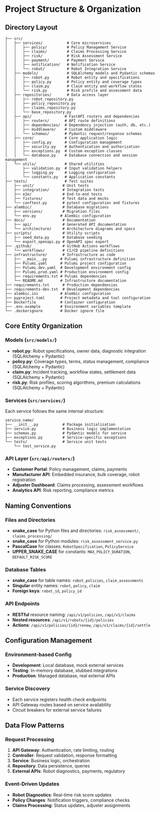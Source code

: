 # Project Structure & Organization

## Directory Layout

```
├── src/
│   ├── services/           # Core microservices
│   │   ├── policy/         # Policy Management Service
│   │   ├── claims/         # Claims Processing Service
│   │   ├── risk/           # Risk Assessment Service
│   │   ├── payment/        # Payment Service
│   │   ├── notification/   # Notification Service
│   │   └── robot/          # Robot Integration Service
│   ├── models/             # SQLAlchemy models and Pydantic schemas
│   │   ├── robot.py        # Robot entity and specifications
│   │   ├── policy.py       # Policy entity and coverage types
│   │   ├── claim.py        # Claim entity and workflow states
│   │   └── risk.py         # Risk profile and assessment data
│   ├── repositories/       # Data access layer
│   │   ├── robot_repository.py
│   │   ├── policy_repository.py
│   │   ├── claims_repository.py
│   │   └── base_repository.py
│   ├── api/               # FastAPI routers and dependencies
│   │   ├── routers/       # API route definitions
│   │   ├── dependencies/  # Dependency injection (auth, db, etc.)
│   │   ├── middleware/    # Custom middleware
│   │   └── schemas/       # Pydantic request/response schemas
│   ├── core/              # Core application logic
│   │   ├── config.py      # Configuration management
│   │   ├── security.py    # Authentication and authorization
│   │   ├── exceptions.py  # Custom exception classes
│   │   └── database.py    # Database connection and session management
│   └── utils/             # Shared utilities
│       ├── validation.py  # Input validation helpers
│       ├── logging.py     # Logging configuration
│       └── constants.py   # Application constants
├── tests/                 # Test suites
│   ├── unit/             # Unit tests
│   ├── integration/      # Integration tests
│   ├── e2e/              # End-to-end tests
│   ├── fixtures/         # Test data and mocks
│   └── conftest.py       # pytest configuration and fixtures
├── alembic/              # Database migrations
│   ├── versions/         # Migration files
│   └── env.py           # Alembic configuration
├── docs/                 # Documentation
│   ├── api/              # Generated API documentation
│   └── architecture/     # Architecture diagrams and specs
├── scripts/              # Utility scripts
│   ├── seed_data.py      # Database seeding
│   └── export_openapi.py # OpenAPI spec export
├── .github/              # GitHub Actions workflows
│   └── workflows/        # CI/CD pipeline definitions
├── infrastructure/       # Infrastructure as code
│   ├── __main__.py      # Pulumi infrastructure definition
│   ├── Pulumi.yaml      # Pulumi project configuration
│   ├── Pulumi.dev.yaml  # Development environment config
│   ├── Pulumi.prod.yaml # Production environment config
│   ├── requirements.txt # Pulumi dependencies
│   └── README.md        # Infrastructure documentation
├── requirements.txt      # Production dependencies
├── requirements-dev.txt  # Development dependencies
├── alembic.ini          # Alembic configuration
├── pyproject.toml       # Project metadata and tool configuration
├── Dockerfile           # Container configuration
├── .env.example         # Environment variables template
└── .dockerignore        # Docker ignore file
```

## Core Entity Organization

### Models (`src/models/`)
- **robot.py**: Robot specifications, owner data, diagnostic integration (SQLAlchemy + Pydantic)
- **policy.py**: Coverage types, terms, status management, compliance (SQLAlchemy + Pydantic)
- **claim.py**: Incident tracking, workflow states, settlement data (SQLAlchemy + Pydantic)
- **risk.py**: Risk profiles, scoring algorithms, premium calculations (SQLAlchemy + Pydantic)

### Services (`src/services/`)
Each service follows the same internal structure:
```
service_name/
├── __init__.py           # Package initialization
├── service.py            # Business logic implementation
├── schemas.py            # Pydantic models for service
├── exceptions.py         # Service-specific exceptions
└── tests/                # Service unit tests
    └── test_service.py
```

### API Layer (`src/api/routers/`)
- **Customer Portal**: Policy management, claims, payments
- **Manufacturer API**: Embedded insurance, bulk coverage, robot registration
- **Adjuster Dashboard**: Claims processing, assessment workflows
- **Analytics API**: Risk reporting, compliance metrics

## Naming Conventions

### Files and Directories
- **snake_case** for Python files and directories: `risk_assessment/`, `claims_processing/`
- **snake_case** for Python modules: `risk_assessment_service.py`
- **PascalCase** for classes: `RobotSpecification`, `PolicyService`
- **UPPER_SNAKE_CASE** for constants: `MAX_POLICY_DURATION`, `DEFAULT_RISK_SCORE`

### Database Tables
- **snake_case** for table names: `robot_policies`, `claim_assessments`
- **Singular** entity names: `robot`, `policy`, `claim`
- **Foreign keys**: `robot_id`, `policy_id`

### API Endpoints
- **RESTful** resource naming: `/api/v1/policies`, `/api/v1/claims`
- **Nested resources**: `/api/v1/robots/{id}/policies`
- **Actions**: `/api/v1/policies/{id}/renew`, `/api/v1/claims/{id}/settle`

## Configuration Management

### Environment-based Config
- **Development**: Local database, mock external services
- **Testing**: In-memory database, stubbed integrations
- **Production**: Managed database, real external APIs

### Service Discovery
- Each service registers health check endpoints
- API Gateway routes based on service availability
- Circuit breakers for external service failures

## Data Flow Patterns

### Request Processing
1. **API Gateway**: Authentication, rate limiting, routing
2. **Controller**: Request validation, response formatting
3. **Service**: Business logic, orchestration
4. **Repository**: Data persistence, queries
5. **External APIs**: Robot diagnostics, payments, regulatory

### Event-Driven Updates
- **Robot Diagnostics**: Real-time risk score updates
- **Policy Changes**: Notification triggers, compliance checks
- **Claims Processing**: Status updates, adjuster assignments